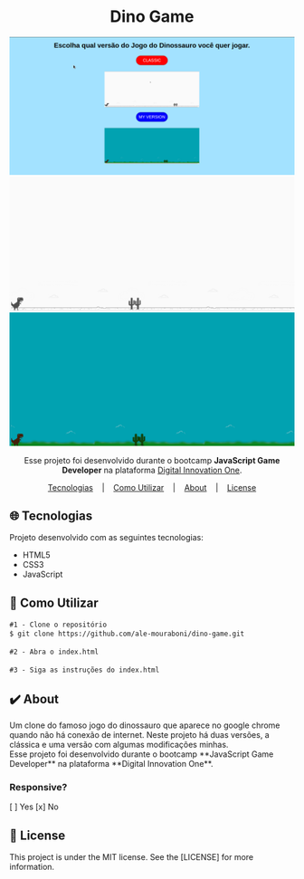 <h1 align="center">Dino Game</h1>
<p align="center">
  
  ![Primeira Página](readme/dino.gif)
  ![Versão Clássica](readme/dino-classic.png)
  ![Minha Versão](readme/dino-version-2.png)

</p>

<p align="center">
  Esse projeto foi desenvolvido durante o bootcamp <strong>JavaScript Game Developer</strong> na plataforma <a href="https://digitalinnovation.one/">Digital Innovation One</a>.
</p>

<p align="center">
   <a href="#globe_with_meridians-Tecnologias">Tecnologias</a>
  &nbsp;&nbsp;&nbsp;|&nbsp;&nbsp;&nbsp;
  <a href="#wrench-Como-Utilizar">Como Utilizar</a>
  &nbsp;&nbsp;&nbsp;|&nbsp;&nbsp;&nbsp;
  <a href="#heavy_check_mark-About">About</a>
  &nbsp;&nbsp;&nbsp;|&nbsp;&nbsp;&nbsp;
  <a href="#memo-License">License</a> 
</p>
</p>

## :globe_with_meridians: Tecnologias
<p>Projeto desenvolvido com as seguintes tecnologias:</p>

* HTML5
* CSS3
* JavaScript

## :wrench: Como Utilizar

```
#1 - Clone o repositório
$ git clone https://github.com/ale-mouraboni/dino-game.git

#2 - Abra o index.html

#3 - Siga as instruções do index.html
```

## :heavy_check_mark: About
<p>Um clone do famoso jogo do dinossauro que aparece no google chrome quando não há conexão de internet. Neste projeto há duas versões, a clássica e uma versão com algumas modificações minhas.
</br>
Esse projeto foi desenvolvido durante o bootcamp **JavaScript Game Developer** na plataforma **Digital Innovation One**.
</p>

### Responsive?
[ ] Yes  [x] No

## :memo: License
<p>This project is under the MIT license. See the [LICENSE] for more information.
</p>
